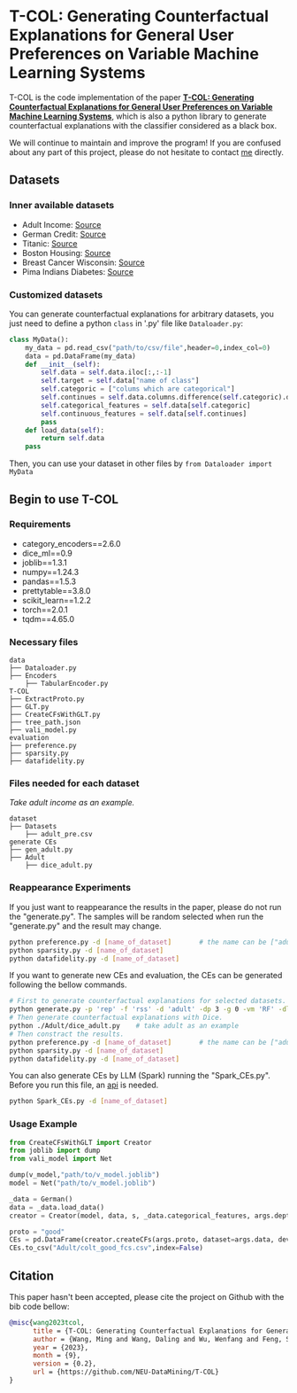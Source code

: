 # T-COL: Generating Counterfactual Explanations for General User Preferences on Variable Machine Learning Systems

T-COL is the code implementation of the paper [**T-COL: Generating Counterfactual Explanations for General User Preferences on Variable Machine Learning Systems**](the/url/of/paper/need), which is also a python library to generate counterfactual explanations with the classifier considered as a black box.

We will continue to maintain and improve the program! If you are confused about any part of this project, please do not hesitate to contact [me](mailto:sci.m.wang@gmail.com) directly.

## Datasets
### Inner available datasets
- Adult Income: [Source](https://archive.ics.uci.edu/ml/datasets/adult)
- German Credit: [Source](https://www.kaggle.com/datasets/uciml/german-credit)
- Titanic: [Source](https://www.kaggle.com/competitions/titanic/data)
- Boston Housing: [Source](https://www.kaggle.com/competitions/boston-housing/data)
- Breast Cancer Wisconsin: [Source](https://archive.ics.uci.edu/dataset/17/breast+cancer+wisconsin+diagnostic)
- Pima Indians Diabetes: [Source](https://www.kaggle.com/datasets/uciml/pima-indians-diabetes-database)

### Customized datasets
You can generate counterfactual explanations for arbitrary datasets, you just need to define a python `class` in '.py' file like `Dataloader.py`:
```python
class MyData():
    my_data = pd.read_csv("path/to/csv/file",header=0,index_col=0)
    data = pd.DataFrame(my_data)
    def __init__(self):
        self.data = self.data.iloc[:,:-1]
        self.target = self.data["name of class"]
        self.categoric = ["colums which are categorical"]
        self.continues = self.data.columns.difference(self.categoric).drop("name of class").values.tolist()
        self.categorical_features = self.data[self.categoric]
        self.continuous_features = self.data[self.continues]
        pass
    def load_data(self):
        return self.data
    pass
```

Then, you can use your dataset in other files by `from Dataloader import MyData`

## Begin to use T-COL
### Requirements
- category_encoders==2.6.0
- dice_ml==0.9
- joblib==1.3.1
- numpy==1.24.3
- pandas==1.5.3
- prettytable==3.8.0
- scikit_learn==1.2.2
- torch==2.0.1
- tqdm==4.65.0

### Necessary files
```
data
├── Dataloader.py
├── Encoders
    ├── TabularEncoder.py
T-COL
├── ExtractProto.py
├── GLT.py
├── CreateCFsWithGLT.py
├── tree_path.json
├── vali_model.py
evaluation
├── preference.py
├── sparsity.py
├── datafidelity.py
```

### Files needed for each dataset
*Take adult income as an example.*
```
dataset
├── Datasets
    ├── adult_pre.csv
generate CEs
├── gen_adult.py
├── Adult
    ├── dice_adult.py
```


### Reappearance Experiments
If you just want to reappearance the results in the paper, please do not run the "generate.py". The samples will be random selected when run the "generate.py" and the result may change.
```bash
python preference.py -d [name_of_dataset]       # the name can be ["adult","german","titanic","water","phoneme"]
python sparsity.py -d [name_of_dataset]
python datafidelity.py -d [name_of_dataset]
```
If you want to generate new CEs and evaluation, the CEs can be generated following the bellow commands.
```bash
# First to generate counterfactual explanations for selected datasets.
python generate.py -p 'rep' -f 'rss' -d 'adult' -dp 3 -g 0 -vm 'RF' -dl 1 -sl 0 -n 5
# Then generate counterfactual explanations with Dice.
python ./Adult/dice_adult.py    # take adult as an example
# Then constract the results.
python preference.py -d [name_of_dataset]       # the name can be ["adult","german","titanic","water","phoneme"]
python sparsity.py -d [name_of_dataset]
python datafidelity.py -d [name_of_dataset]
```
You can also generate CEs by LLM (Spark) running the "Spark_CEs.py". Before you run this file, an [api](https://xinghuo.xfyun.cn/sparkapi) is needed.
```bash
python Spark_CEs.py -d [name_of_dataset]
```

### Usage Example
```python
from CreateCFsWithGLT import Creator
from joblib import dump
from vali_model import Net

dump(v_model,"path/to/v_model.joblib")
model = Net("path/to/v_model.joblib")

_data = German()
data = _data.load_data()
creator = Creator(model, data, s, _data.categorical_features, args.depth, args.d_label, n_ces)

proto = "good"
CEs = pd.DataFrame(creator.createCFs(args.proto, dataset=args.data, device=args.gpu, func = args.func), columns=data.columns.values)            # 默认german,cos,fcs a
CEs.to_csv("Adult/colt_good_fcs.csv",index=False)
```

## Citation
This paper hasn't been accepted, please cite the project on Github with the bib code bellow:
```bib
@misc{wang2023tcol,
      title = {T-COL: Generating Counterfactual Explanations for General User Preferences on Variable Machine Learning Systems},
      author = {Wang, Ming and Wang, Daling and Wu, Wenfang and Feng, Shi and Zhang, Yifei},
      year = {2023},
      month = {9},
      version = {0.2},
      url = {https://github.com/NEU-DataMining/T-COL}
}
```